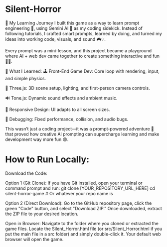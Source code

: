 # Silent-Horror

🚀 My Learning Journey
I built this game as a way to learn prompt engineering 🤖, using Gemini AI 🌟 as my coding sidekick. Instead of following tutorials, I crafted smart prompts, learned by doing, and turned my ideas into working code, visuals, and sound 🎮💡.

Every prompt was a mini-lesson, and this project became a playground where AI + web dev came together to create something interactive and fun 🎨✨.

🔧 What I Learned:
🕹️ Front-End Game Dev: Core loop with rendering, input, and simple physics.

🧱 Three.js: 3D scene setup, lighting, and first-person camera controls.

🔊 Tone.js: Dynamic sound effects and ambient music.

📱 Responsive Design: UI adapts to all screen sizes.

🐞 Debugging: Fixed performance, collision, and audio bugs.

This wasn’t just a coding project—it was a prompt-powered adventure 🚀 that proved how creative AI prompting can supercharge learning and make development way more fun 😄.

# How to Run Locally:

Download the Code:

Option 1 (Git Clone): If you have Git installed, open your terminal or command prompt and run:
git clone [YOUR_REPOSITORY_URL_HERE]
cd silent-horror-game # Or whatever your repo name is

Option 2 (Direct Download): Go to the GitHub repository page, click the green "Code" button, and select "Download ZIP." Once downloaded, extract the ZIP file to your desired location.

Open in Browser: Navigate to the folder where you cloned or extracted the game files. Locate the Silent_Horror.html file (or src/Silent_Horror.html if you put the main file in a src folder) and simply double-click it. Your default web browser will open the game.
